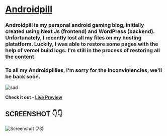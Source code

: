 # [Androidpill](https://androidpill.com)

### Androidpill is my personal android gaming blog, initially created using Next Js (frontend) and WordPress (backend). Unfortunately, I recently lost all my files on my hosting platatform. Luckily, I was able to restore some pages with the help of vercel build logs. I'm still in the process of restoring all the content. 

### To all my Androidpillies, I'm sorry for the inconviniencies, we'll be back soon.
![sad](https://user-images.githubusercontent.com/67190735/181393987-0feefbbd-abb0-4948-9b69-5c37cd3eea69.gif)

 **Check it out - [Live Preview ](https://androidpill.com)**  

## SCREENSHOT 👇👇  

![Screenshot (73)](https://user-images.githubusercontent.com/67190735/181394165-9762c645-036b-458b-84a9-d1e5274faa19.png)


